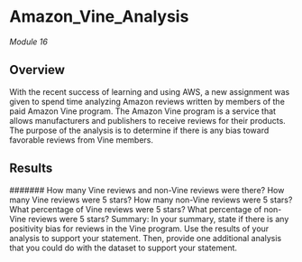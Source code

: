 # Amazon_Vine_Analysis
*Module 16*


## Overview
With the recent success of learning and using AWS, a new assignment was given to spend time analyzing Amazon reviews written by members of the paid Amazon Vine program. The Amazon Vine program is a service that allows manufacturers and publishers to receive reviews for their products. The purpose of the analysis is to determine if there is any bias toward favorable reviews from Vine members.

## Results
####### How many Vine reviews and non-Vine reviews were there?
How many Vine reviews were 5 stars? How many non-Vine reviews were 5 stars?
What percentage of Vine reviews were 5 stars? What percentage of non-Vine reviews were 5 stars?
Summary: In your summary, state if there is any positivity bias for reviews in the Vine program. Use the results of your analysis to support your statement. Then, provide one additional analysis that you could do with the dataset to support your statement.
